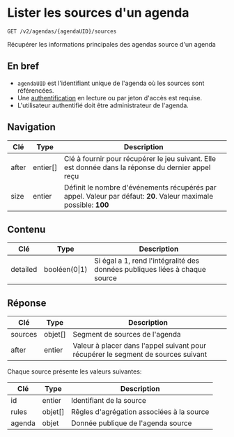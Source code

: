 # Lister les sources d'un agenda

```
GET /v2/agendas/{agendaUID}/sources
```

Récupérer les informations principales des agendas source d'un agenda

## En bref[​](#en-bref "Lien direct vers En bref")

* `agendaUID` est l'identifiant unique de l'agenda où les sources sont référencées.
* Une [authentification](https://developers.openagenda.com/authentification.md) en lecture ou par jeton d'accès est requise.
* L'utilisateur authentifié doit être administrateur de l'agenda.

## Navigation[​](#navigation "Lien direct vers Navigation")

| Clé   | Type      | Description                                                                                                      |
| ----- | --------- | ---------------------------------------------------------------------------------------------------------------- |
| after | entier\[] | Clé à fournir pour récupérer le jeu suivant. Elle est donnée dans la réponse du dernier appel reçu               |
| size  | entier    | Définit le nombre d'événements récupérés par appel. Valeur par défaut: **20**. Valeur maximale possible: **100** |

## Contenu[​](#contenu "Lien direct vers Contenu")

| Clé      | Type          | Description                                                                 |
| -------- | ------------- | --------------------------------------------------------------------------- |
| detailed | booléen(0\|1) | Si égal a 1, rend l'intégralité des données publiques liées à chaque source |

## Réponse[​](#réponse "Lien direct vers Réponse")

| Clé     | Type     | Description                                                                       |
| ------- | -------- | --------------------------------------------------------------------------------- |
| sources | objet\[] | Segment de sources de l'agenda                                                    |
| after   | entier   | Valeur à placer dans l'appel suivant pour récupérer le segment de sources suivant |

Chaque source présente les valeurs suivantes:

| Clé    | Type     | Description                               |
| ------ | -------- | ----------------------------------------- |
| id     | entier   | Identifiant de la source                  |
| rules  | objet\[] | Rêgles d'agrégation associées à la source |
| agenda | objet    | Donnée publique de l'agenda source        |
